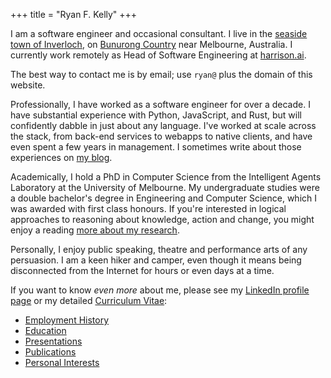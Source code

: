 +++
title = "Ryan F. Kelly"
+++

I am a software engineer and occasional consultant.  I live in the <a href="http://en.wikipedia.org/wiki/Inverloch,_Victoria">seaside town of Inverloch</a>, on <a href="https://www.bunuronglc.org/">Bunurong Country</a> near Melbourne, Australia.
I currently work remotely as Head of Software Engineering at <a href="https://harrison.ai/">harrison.ai</a>.

The best way to contact me is by email; use `ryan@` plus the domain of this website.

Professionally, I have worked as a software engineer for over a decade. I have substantial experience with Python, JavaScript, and Rust, but will confidently dabble in just about any language.
I've worked at scale across the stack, from back-end services to webapps to native clients, and have even spent a few years in management. I sometimes write about those experiences on [my blog](/blog).

Academically, I hold a PhD in Computer Science from the Intelligent Agents Laboratory at the University of Melbourne. My undergraduate studies were a double bachelor's degree in Engineering and Computer Science, which I was awarded with first class honours.  If you're interested in logical approaches to reasoning about knowledge, action and change, you might enjoy a reading <a href="/ramblings/research/">more about my research</a>.

Personally, I enjoy public speaking, theatre and performance arts of any persuasion.  I am a keen hiker and camper, even though it means being disconnected from the Internet for hours or even days at a time.

If you want to know *even more* about me, please see my [LinkedIn profile page](https://www.linkedin.com/in/ryanfkelly/) or
my detailed [Curriculum Vitae](/about/cv/):

* <a href="/about/cv/#employment">Employment History</a>
* <a href="/about/cv/#education">Education</a>
* <a href="/about/cv/#presentations">Presentations</a>
* <a href="/about/cv/#publications">Publications</a>
* <a href="#personal">Personal Interests</a>

<!-- * <a href="#skills">Skills</a> -->
